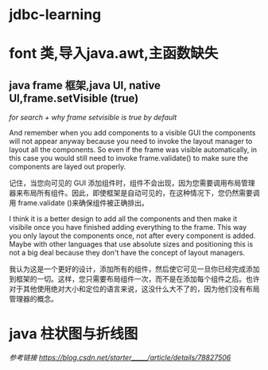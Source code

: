 # jdbc-learning

#  font 类,导入java.awt,主函数缺失

## java frame 框架,java  UI, native UI,frame.setVisible (true)
_for  search + why  frame   setvisible  is  true  by default_

And remember when you add components to a visible GUI the components will not appear anyway because you need to invoke the layout manager to layout all the components. So even if the frame was visible automatically, in this case you would still need to invoke frame.validate() to make sure the components are layed out properly.

记住，当您向可见的 GUI 添加组件时，组件不会出现，因为您需要调用布局管理器来布局所有组件。因此，即使框架是自动可见的，在这种情况下，您仍然需要调用 frame.validate ()来确保组件被正确排出。

I think it is a better design to add all the components and then make it visibile once you have finished adding everything to the frame. This way you only layout the components once, not after every component is added. Maybe with other languages that use absolute sizes and positioning this is not a big deal because they don't have the concept of layout managers.

我认为这是一个更好的设计，添加所有的组件，然后使它可见一旦你已经完成添加到框架的一切。这样，您只需要布局组件一次，而不是在添加每个组件之后。也许对于其他使用绝对大小和定位的语言来说，这没什么大不了的，因为他们没有布局管理器的概念。


#  java  柱状图与折线图

_参考链接  https://blog.csdn.net/starter_____/article/details/78827506_

